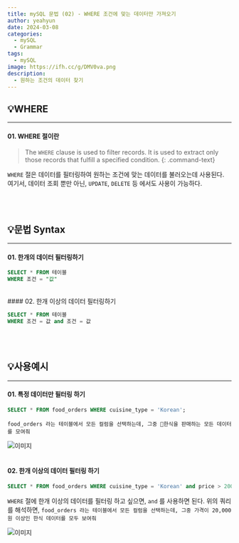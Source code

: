 ```yaml
---
title: mySQL 문법 (02) - WHERE 조건에 맞는 데이터만 가져오기
author: yeahyun
date: 2024-03-08
categories:
  - mySQL
  - Grammarㅤ
tags:
  - mySQL
image: https://ifh.cc/g/DMV0va.png
description:
  - 원하는 조건의 데이터 찾기
---
```

## 💡WHERE
---
#### 01. WHERE 절이란

>The `WHERE` clause is used to filter records.
>It is used to extract only those records that fulfill a specified condition.
{: .command-text}

`WHERE` 절은 데이터를 필터링하여 원하는 조건에 맞는 데이터를 불러오는데 사용된다.  
여기서, 데이터 조회 뿐만 아닌, `UPDATE`, `DELETE` 등 에서도 사용이 가능하다.



<br>
<br>

## 💡문법 Syntax
---
#### 01. 한개의 데이터 필터링하기

```sql
SELECT * FROM 테이블
WHERE 조건 = "값"
```

<br>
#### 02. 한개 이상의 데이터 필터링하기

```sql
SELECT * FROM 테이블
WHERE 조건 = 값 and 조건 = 값
```

<br>
<br>


## 💡사용예시
---
#### 01. 특정 데이터만 필터링 하기

```sql
SELECT * FROM food_orders WHERE cuisine_type = 'Korean';
```

`food_orders 라는 테이블에서 모든 컬럼을 선택하는데, 그중 한식을 판매하는 모든 데이터를 모여줘`

![이미지](https://ifh.cc/g/jcz1BJ.png)
<br>
<br>
#### 02. 한개 이상의 데이터 필터링 하기

```sql
SELECT * FROM food_orders WHERE cuisine_type = 'Korean' and price > 20000;
```

`WHERE` 절에 한개 이상의 데이터를 필터링 하고 싶으면, `and` 를 사용하면 된다.
위의 쿼리를 해석하면, 
`food_orders 라는 테이블에서 모든 컬럼을 선택하는데, 그중 가격이 20,000원 이상인 한식 데이터를 모두 보여줘`

![이미지](https://ifh.cc/g/vb6pch.png)